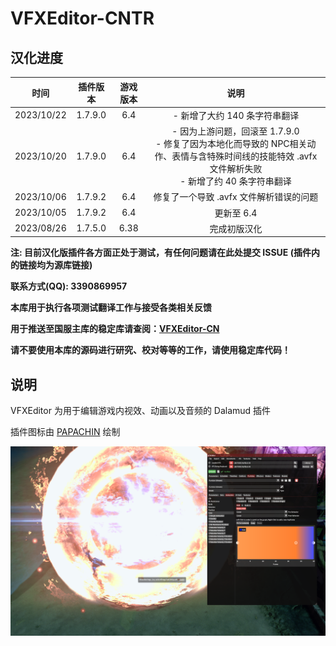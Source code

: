 # VFXEditor-CNTR

## 汉化进度

|    时间    | 插件版本 | 游戏版本 |                             说明                             |
| :--------: | :------: | :------: | :----------------------------------------------------------: |
| 2023/10/22 | 1.7.9.0  |   6.4    |                - 新增了大约 140 条字符串翻译                 |
| 2023/10/20 | 1.7.9.0  |   6.4    | - 因为上游问题，回滚至 1.7.9.0<br/>- 修复了因为本地化而导致的 NPC相关动作、表情与含特殊时间线的技能特效 .avfx 文件解析失败<br/>- 新增了约 40 条字符串翻译 |
| 2023/10/06 | 1.7.9.2  |   6.4    |           修复了一个导致 .avfx 文件解析错误的问题            |
| 2023/10/05 | 1.7.9.2  |   6.4    |                          更新至 6.4                          |
| 2023/08/26 | 1.7.5.0  |   6.38   |                         完成初版汉化                         |

**注: 目前汉化版插件各方面正处于测试，有任何问题请在此处提交 ISSUE (插件内的链接均为源库链接)**

**联系方式(QQ): 3390869957**

**本库用于执行各项测试翻译工作与接受各类相关反馈**

**用于推送至国服主库的稳定库请查阅：[VFXEditor-CN](https://github.com/AtmoOmen/VFXEditor-CN)**

**请不要使用本库的源码进行研究、校对等等的工作，请使用稳定库代码！**

## 说明

VFXEditor 为用于编辑游戏内视效、动画以及音频的 Dalamud 插件

插件图标由 [PAPACHIN](https://www.xivmodarchive.com/user/192152) 绘制

![](https://raw.githubusercontent.com/0ceal0t/Dalamud-VFXEditor/main/assets/preview2.png)
